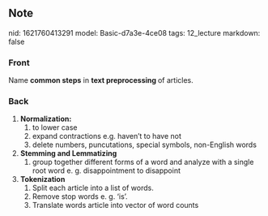 ## Note
nid: 1621760413291
model: Basic-d7a3e-4ce08
tags: 12_lecture
markdown: false

### Front
Name <b>common steps</b> in <b>text preprocessing </b>of articles.

### Back
<div>
<div><ol>
<li><strong>Normalization:</strong>
<ol>
<li>to lower case</li>
<li>expand contractions e.g. haven’t to have not</li>
<li>delete numbers, puncutations, special symbols, non-English words</li>
</ol>
</li>
<li><strong>Stemming and Lemmatizing</strong>
<ol>
<li>group together different forms of a word and analyze with a single root word e. g. disappointment to disappoint</li>
</ol>
</li>
<li><strong>Tokenization</strong>
<ol>
<li>Split each article into a list of words.</li>
<li>Remove stop words e. g. ‘is’.</li>
<li>Translate words article into vector of word counts</li>
</ol>
</li>
</ol>
</div></div>
